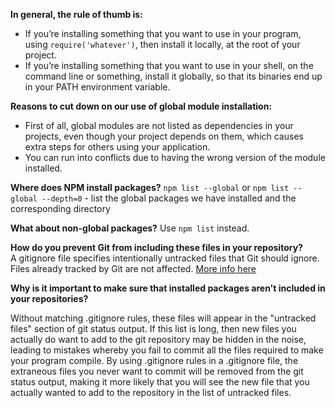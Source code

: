 **In general, the rule of thumb is:**
- If you’re installing something that you want to use in your program, using ```require('whatever')```, then install it locally, at the root of your project.
- If you’re installing something that you want to use in your shell, on the command line or something, install it globally, so that its binaries end up in your PATH environment variable.

**Reasons to cut down on our use of global module installation:**
- First of all, global modules are not listed as dependencies in your projects, even though your project depends on them, which causes extra steps for others using your application.
- You can run into conflicts due to having the wrong version of the module installed.

**Where does NPM install packages?**
```npm list --global``` or ```npm list --global --depth=0``` - list the global packages we have installed and the corresponding directory

**What about non-global packages?**
Use ```npm list``` instead.

 **How do you prevent Git from including these files in your repository?**  
A gitignore file specifies intentionally untracked files that Git should ignore. Files already tracked by Git are not affected.
  [More info here](https://git-scm.com/docs/gitignore)


**Why is it important to make sure that installed packages aren't included in your repositories?**

  Without matching .gitignore rules, these files will appear in the "untracked files" section of git status output. If this list is long, then new files you actually do want to add to the git repository may be hidden in the noise, leading to mistakes whereby you fail to commit all the files required to make your program compile. By using .gitignore rules in a .gitignore file, the extraneous files you never want to commit will be removed from the git status output, making it more likely that you will see the new file that you actually wanted to add to the repository in the list of untracked files.
